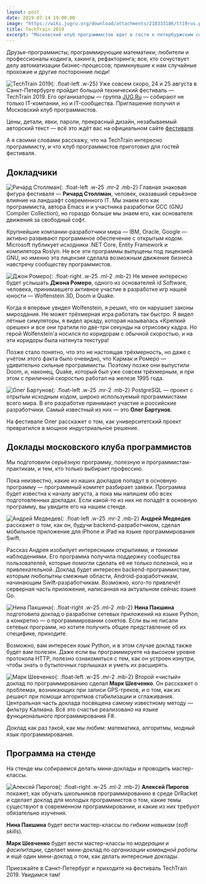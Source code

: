 ```yaml
---
layout: post
date: 2019-07-14 19:00:00
image: "https://wiki.jugru.org/download/attachments/218333186/tt19rus.png"
title: TechTrain 2019
excerpt: "Московский клуб программистов едет в гости к петербуржским соратникам."
---
```


Друзья-программисты; программирующие математики; любители и профессионалы кодинга, хакинга, рефакторинга; все, кто сочуствует делу автоматизации бизнес-процессов; примкнувшие к нам случайные прохожие и другие посторонние люди!

![TechTrain 2019](https://wiki.jugru.org/download/thumbnails/218333186/image2019-7-8_12-44-16.png){: .float-left .w-25} Уже совсем скоро, 24 и 25 августа в Санкт-Петербурге пройдит большой технический фестиваль&nbsp;&mdash; TechTrain 2019. Его организаторы&nbsp;&mdash; группа [JUG Ru](https://jugru.org/)&nbsp;&mdash; собирают не только IT-компании, но и IT-сообщества. Приглашение получил и Московский клуб программистов.

Цены, детали, явки, пароли, прекрасный дизайн, незабываемый авторский текст&nbsp;&mdash; всё это ждёт вас на официальном сайте [фестиваля](http://techtrain.ru/).

А я своими словами расскажу, что на TechTrain интересно программисту, и что клуб программистов приготовил для гостей фестиваля.

## Докладчики

![Ричард Столлман](https://images.ctfassets.net/oxjq45e8ilak/60Jj1wJyUKO4FUihMgPv8x/b99c89e50ccea8cb74421b1159804a4e/Stallman.jpg){: .float-left .w-25 .mr-2 .mb-2} Главная знаковая фигура фестиваля&nbsp;&mdash; **Ричард Столлман**, человек, оказавший серьёзное влияние на ландшафт современного IT. Мы знаем его как программиста, автора Emacs и и участника разработки GCC (GNU Compiler Collection), но гораздо больше мы знаем его, как основателя движения за свободный софт.

Крупнейшие компании-разработчики мира&nbsp;&mdash; IBM, Oracle, Google&nbsp;&mdash; активно развивают программное обеспечение с открытым кодом. Microsoft публикует исходники .NET Core, Entity Framework и компилятора Roslyn. Не все эти программы выпущены под лицензией GNU, но именно эта лицензия сделала возможным движение бизнеса навстречу сообществу программистов.

![Джон Ромеро](https://images.ctfassets.net/oxjq45e8ilak/1TP7eRJVc8wC7X1WbQuALQ/b0f0db697ff045cdb3a71f42c04978b1/Romero.jpg){: .float-right .w-25 .ml-2 .mb-2} Не менее интересно будет услышать **Джона Ромеро**, одного из основателей id Software, человека, принимавшего активное участие в разработке игр нашей юности&nbsp;&mdash; Wolfenstein 3D, Doom и Quake.

Когда я впервые увидел Wolfenstein, я решил, что он нарушает законы мироздания. Не может трёхмерная игра работать так быстро. Я видел лётные симуляторы, я видел аркаду, которая называлась &laquo;Крепкий орешек&raquo; и все они тратили по две-три секунды на отрисовку кадра. Но герой Wolfenstein'а носился по коридорам с обычной скоростью, и на эти коридоры была натянута текстура!

Позже стало понятно, что это не настоящая трёхмерность, но даже с учётом этого факта было очевидно, что Кармак и Ромеро&nbsp;&mdash; удивительно сильные программисты. Поэтому позже они выпустили Doom, и, наконец, Quake, который был уже совсем трёхмерным, и при этом с приличной скоростью работал на железе 1995 года.

![Олег Бартунов](https://images.ctfassets.net/oxjq45e8ilak/4ahiiEVd1YeU2KMmU0Gggy/22fa2c2e4c04fb6973e2d722ebb06c0d/Bartunov__1_.jpg){: .float-left .w-25 .mr-2 .mb-2} PostgreSQL&nbsp;&mdash; проект с отрытым исходным кодом, широко используемый программистами всего мира. В его разработке принимают участие и российские разработчики. Самый известный из них&nbsp;&mdash; это **Олег Бартунов**.

На фестивале Олег расскажет о том, как университетский проект превратился в мощное индустриальное решение.

## Доклады московского клуба программистов

Мы подготовили серьёзную программу, полезную и программистам-практикам, и тем, кто только выбирает профессию.

Пока неизвестно, какие из наших докладов попадут в основную программу&nbsp;&mdash; программный комитет разбирает заявки. Программа будет известна к началу августа, а пока мы напишем обо всех подготовленных докладах. Если какой-то из них не попадёт в основную программу, вы увидите его на нашем стенде.

![Андрей Медведев](https://secure.meetupstatic.com/photos/member/d/3/d/a/member_242814234.jpeg){: .float-left .w-25 .mr-2 .mb-2} **Андрей Медведев** расскажет о том, как он, будучи backend-разработчиком, сделал мобильное приложение для iPhone и iPad на языке программирования Swift.

Рассказ Андрея изобилует интересными открытиями, и тонкими наблюдениями. Его программа получила поддержку сообщества пользователей, которые помогли сделать её не только полезной, но и привлекательной. Доклад будет интересен backend-программистам, которым любопытны смежные области, Android-разработчикам, начинающим Swift-разработчикам. Возможно, кого-то привлечёт серверная часть приложения, написанная на актуальном сейчас языке Go.

![Нина Пакшина](https://secure.meetupstatic.com/photos/member/e/8/4/5/member_267659461.jpeg){: .float-right .w-25 .ml-2 .mb-2} **Нина Пакшина** подготовила доклад о разработке сетевых приложений на языке Python, а конкретно&nbsp;&mdash; о программировании сокетов. Если вы не писали сетевых программ, но хотите получить общее представление об их специфике, приходите.

Возможно, вам интересен язык Python, и в этом случае доклад также будет вам полезен. Даже если вы программируете на высоком уровне протокола HTTP, полезно ознакомиться с тем, как он устроен изнутри, чтобы знать о бутылочных горлышках и уметь их расширять.

![Марк Шевченко](https://secure.meetupstatic.com/photos/member/8/1/1/5/member_252153045.jpeg){: .float-left .w-25 .mr-2 .mb-2} Второй &laquo;чистый&raquo; доклад по программированию сделал **Марк Шевченко**. Он расскажет о проблемах, возникающих при записи GPS-треков, и о том, как их решают при помощи алгоритмов стабилизации и сглаживания. Центральная часть доклада посвящена самому известному методу&nbsp;&mdash; фильтру Калмана. Всё это счастье реализовано на языке функционального программирования F#.

Доклад как раз такой, как мы любим: математика, алгоритмы, модный язык программирования.

## Программа на стенде

На стенде мы собираемся делать мини-доклады и проводить мастер-классы.

![Алексей Пирогов](https://secure.meetupstatic.com/photos/member/5/e/1/2/member_215124082.jpeg){: .float-right .w-25 .ml-2 .mb-2} **Алексей Пирогов** покажет, как обучать школьников программированию в среде DrRacket и сделает доклад для молодых программистов о том, какие темы существуют в современном программировании, и какие из них требуют обязательно изучения.

**Нина Пакшина** будет вести мастер-классы по *гибким навыкам* (*soft skills*).

**Марк Шевченко** будет вести мастер-классы по *модерации* и *фасилитации*, сделает мини-доклад по *организации командной работы* и ещё один мини-доклад о том, как делать интересные доклады.

Приезжайте в Санкт-Петербург и приходите на фестиваль TechTrain 2019. Увидимся там!